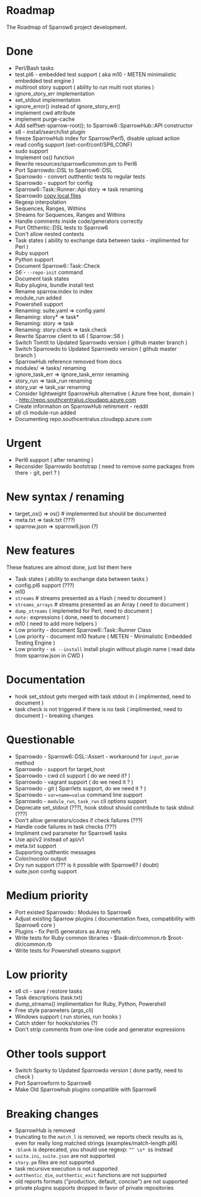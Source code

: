 # Roadmap

The Roadmap of Sparrow6 project development.

# Done

+ Perl/Bash tasks
+ test.pl6 - embedded test support ( aka m10 - METEN minimalistic embedded test engine )
+ multiroot story support ( ability to run multi root stories  )
+ ignore_story_err implementation
+ set_stdout implementation
+ ignore_error() instead of ignore_story_err()
+ implement cwd attribute
+ implement purge-cache
+ Add self!set-sparrow-root(); to Sparrow6::SparrowHub::API constructor
+ s6 - install/search/list plugin
+ freeze SparrowHub index for Sparrow/Perl5, disable upload action
+ read config support (set-conf/conf/SP6_CONF)
+ sudo support
+ Implement os() function
+ Rewrite resources/sparrow6common.pm to Perl6
+ Port Sparrowdo::DSL to Sparrow6::DSL
+ Sparrowdo - convert outthentic tests to regular tests
+ Sparrowdo - support for config
+ Sparrow6::Task::Runner::Api story => task renaming
+ Sparrowdo [copy local files](https://github.com/melezhik/sparrowdo/blob/master/core-dsl.md#copy-local-files)
+ Regexp interpolation
+ Sequences, Ranges, Withins
+ Streams for Sequences, Ranges and Withins
+ Handle comments inside code/generators correctly
+ Port Otthentic::DSL tests to Sparrow6
+ Don't allow  nested contexts
+ Task states ( ability to exchange data between tasks - implimented for Perl )
+ Ruby support
+ Python support
+ Document Sparrow6::Task::Check
+ S6 - `--repo-init` command
+ Document task states
+ Ruby plugins, bundle install test
+ Rename sparrow.index to index
+ module_run added
+ Powershell support
+ Renaming: suite.yaml => config.yaml
+ Renaming: story* => task*
+ Renaming: story  => task
+ Renaming: story.check  => task.check
+ Rewrite Sparrow client to s6 ( Sparrow::S6 )
+ Switch Tomtit to Updated Sparrowdo version ( github master branch )
+ Switch Sparrowdo to Updated Sparrowdo version ( github master branch )
+ SparrowHub reference removed from docs
+ modules/ => tasks/ renaming
+ ignore_task_err => ignore_task_error renaming
+ story_run => task_run renaming
+ story_var => task_var renaming
+ Consider lightweight SparrowHub alternative ( Azure free host, domain ) - http://repo.southcentralus.cloudapp.azure.com
+ Create information on SparrowHub retirement - reddit
+ s6 cli module-run added
+ Documenting repo.southcentralus.cloudapp.azure.com

# Urgent
- Perl6 support ( after renaming )
- Reconsider Sparrowdo bootstrap ( need to remove some packages from there - git, perl ? )

# New syntax / renaming

- target_os() => os() # implemented but should be documented
- meta.txt => task.txt (???)
- sparrow.json => sparrow6.json (?)

# New features

These features are almost done, just list them here

- Task states ( ability to exchange data between tasks )
- config.pl6 support (???)
- m10
- `streams` # streams presented as a Hash ( need to document )
- `streams_arrays` # streams presented as an Array ( need to document )
- `dump_streams` ( implemeted for Perl, need to document )
- `note:` expressions ( done, need to document )
- m10 ( need to add more helpers )
- Low priority - document Sparrow6::Task::Runner Class
- Low priority - document m10 feature ( METEN - Minimalistic Embedded Testing Engine )
- Low priority - `s6 --install` install plugin without plugin name ( read data from sparrow.json in CWD )

# Documentation

- hook set_stdout gets merged with task stdout in ( implimented, need to document )
- task check is not triggered if there is no task  ( implimented, need to document ) - breaking changes

# Questionable

- Sparrowdo - Sparrow6::DSL::Assert - workaround for `input_param` method
- Sparrowdo - support for target_host
- Sparrowdo - cwd cli support ( do we need it? )
- Sparrowdo - vagrant support ( do we need it ? )
- Sparrowdo - git ( Sparrlets support, do we need it ? )
- Sparrowdo - `var=name=value` command line support
- Sparrowdo - `module_run`, `task_run` cli options support
- Deprecate set_stdout (???), hook stdout should contribute to task stdout (???)
- Don't allow generators/codes if check failures (???)
- Handle code failures in task checks (???)
- Impliment cwd parameter for Sparrow6 tasks
- Use api/v2 instead of api/v1
- meta.txt support
- Supporting outthentic messages
- Color/nocolor output
- Dry run support (??? is it possible with Sparrow6? I doubt)
- suite.json config support

# Medium priority

- Port existed Sparrowdo:: Modules to Sparrow6
- Adjust existing Sparrow plugins ( documentation fixes, compatibility with Sparrow6 core )
- Plugins - fix Perl5 generators as Array refs
- Write tests for Ruby common libraries - $task-dir/common.rb $root-dir/common.rb
- Write tests for Powershell streams support

# Low priority

- s6 cli - save / restore tasks
- Task descriptions (task.txt)
- dump_streams() implimentation for Ruby, Python, Powershell
- Free style parameters (args_cli)
- Windows support ( run stories, run hooks )
- Catch stderr for hooks/stories (?)
- Don't strip comments from one-line code and generator expressions


# Other tools support

- Switch Sparky to Updated Sparrowdo version ( done partly, need to check )
- Port Sparrowform to Sparrow6
- Make Old Sparrowhub plugins compatible with Sparrow6


# Breaking changes

- SparrowHub is removed
- truncating to the `match_l` is removed, we reports check results as is, even for really long matched strings (examples/match-length.pl6)
- `:blank` is deprecated, you should use regexp: `^^ \s* $$`  instead
- `suite.ini`, `suite.json` are not supported
- `story.pm` files are not supported
-  task recursive execution is not supported
- `outthentic_die`, `outthentic_exit` functions are not supported
- old reports formats ("production, default, concise") are not supported
- private plugins supports dropped in favor of private repositories

